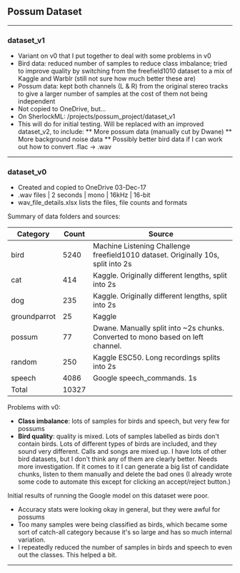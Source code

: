 ## Possum Dataset

***
### dataset_v1
* Variant on v0 that I put together to deal with some problems in v0
* Bird data: reduced number of samples to reduce class imbalance; tried to improve quality by switching from the freefield1010 dataset to a mix of Kaggle and Warblr (still not sure how much better these are)
* Possum data: kept both channels (L & R) from the original stereo tracks to give a larger number of samples at the cost of them not being independent
* Not copied to OneDrive, but...
* On SherlockML: /projects/possum_project/dataset_v1 
* This will do for initial testing. Will be replaced with an improved dataset_v2, to include:
** More possum data (manually cut by Dwane)
** More background noise data
** Possibly better bird data if I can work out how to convert .flac -> .wav

***
### dataset_v0
* Created and copied to OneDrive 03-Dec-17
* .wav files | 2 seconds | mono | 16kHz | 16-bit
* wav_file_details.xlsx lists the files, file counts and formats

Summary of data folders and sources:

| Category |	Count | Source |
| ---------| -------| -------|
| bird | 5240 | Machine Listening Challenge freefield1010 dataset. Originally 10s, split into 2s |
| cat	| 414 | Kaggle. Originally different lengths, split into 2s |
| dog	| 235 | Kaggle. Originally different lengths, split into 2s |
| groundparrot	| 25 | Kaggle |
| possum	| 77 | Dwane. Manually split into ~2s chunks. Converted to mono based on left channel.|
| random	| 250 | Kaggle ESC50. Long recordings splits into 2s |
| speech	| 4086 | Google speech_commands. 1s |
| Total	| 10327 |  |

Problems with v0:
* **Class imbalance**: lots of samples for birds and speech, but very few for possums
* **Bird quality**: quality is mixed. Lots of samples labelled as birds don't contain birds. Lots of different types of birds are included, and they sound very different. Calls and songs are mixed up. I have lots of other bird datasets, but I don't think any of them are clearly better. Needs more investigation. If it comes to it I can generate a big list of candidate chunks, listen to them manually and delete the bad ones (I already wrote some code to automate this except for clicking an accept/reject button.)

Initial results of running the Google model on this dataset were poor.
* Accuracy stats were looking okay in general, but they were awful for possums
* Too many samples were being classified as birds, which became some sort of catch-all category because it's so large and has so much internal variation.
* I repeatedly reduced the number of samples in birds and speech to even out the classes. This helped a bit.


***
